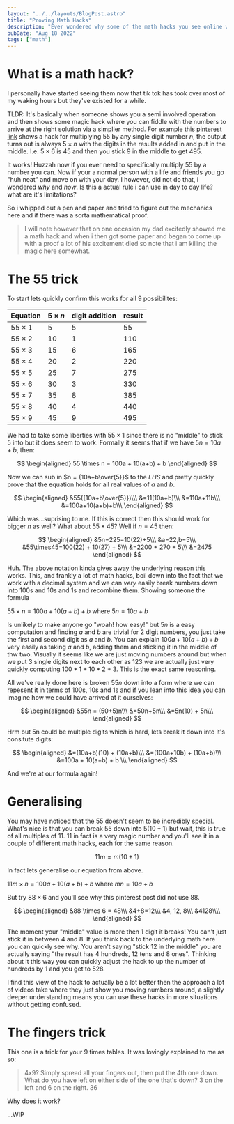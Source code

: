 ```yaml
---
layout: "../../layouts/BlogPost.astro"
title: "Proving Math Hacks"
description: "Ever wondered why some of the math hacks you see online work? no? oh."
pubDate: "Aug 18 2022"
tags: ["math"]
---
```


# What is a math hack?

I personally have started seeing them now that tik tok has took over most of my
waking hours but they've existed for a while.

TLDR: It's basically when someone shows you a semi involved operation
and then shows some magic hack where you can fiddle with the numbers to arrive
at the right solution via a simplier method. For example this [pinterest link](https://www.pinterest.com.au/pin/645422190363791447/?mt=login) shows a hack for multiplying $55$ by any single
digit number $n$, the output turns out is always $5 \times n$ with the digits in
the results added in and put in the middle. I.e. $5 \times 6$ is $45$ and then
you stick $9$ in the middle to get $495$.

It works! Huzzah now if you ever need to specifically multiply 55 by a number you
can. Now if your a normal person with a life and friends you go "huh neat" and
move on with your day. I however, did not do that, i wondered _why_ and _how_.
Is this a actual rule i can use in day to day life? what are it's limitations?

So i whipped out a pen and paper and tried to figure out the mechanics here and
if there was a sorta mathematical proof.

> I will note however that on one occasion my dad excitedly showed me a math hack
> and when i then got some paper and began to come up with a proof a lot of his
> excitement died so note that i am killing the magic here somewhat.

# The 55 trick

To start lets quickly confirm this works for all 9 possibilites:

| Equation    | $5 \times n$ | digit addition | result |
| ----------- | ------------ | -------------- | ------ |
| $55\times1$ | 5            | 5              | 55     |
| $55\times2$ | 10           | 1              | 110    |
| $55\times3$ | 15           | 6              | 165    |
| $55\times4$ | 20           | 2              | 220    |
| $55\times5$ | 25           | 7              | 275    |
| $55\times6$ | 30           | 3              | 330    |
| $55\times7$ | 35           | 8              | 385    |
| $55\times8$ | 40           | 4              | 440    |
| $55\times9$ | 45           | 9              | 495    |

We had to take some liberties with $55\times1$ since there is no "middle" to
stick 5 into but it does seem to work. Formally it seems that if we have
$5n = 10a + b$, then:

$$
\begin{aligned}
55 \times n = 100a + 10(a+b) + b
\end{aligned}
$$

Now we can sub in $n = {10a+b\over{5}}$ to the $LHS$ and pretty quickly prove that
the equation holds for all real values of $a$ and $b$.

$$
\begin{aligned}
&55({10a+b\over{5}})\\\
&=11(10a+b)\\\
&=110a+11b\\\
&=100a+10(a+b)+b\\\
\end{aligned}
$$

Which was...suprising to me. If this is correct then this should work for bigger
$n$ as well? What about $55\times45$? Well if $n=45$ then:

$$
\begin{aligned}
&5n=225=10(22)+5\\\
&a=22,b=5\\\
&55\times45=100(22) + 10(27) + 5\\\
&=2200 + 270 + 5\\\
&=2475
\end{aligned}
$$

Huh. The above notation kinda gives away the underlying reason this works. This,
and frankly a lot of math hacks, boil down into the fact that we work with a
decimal system and we can _very_ easily break numbers down into 100s and 10s and
1s and recombine them. Showing someone the formula

$55 \times n = 100a + 10(a+b) + b$ where $5n=10a+b$

Is unlikely to make anyone go "woah! how easy!" but $5n$ is a easy computation
and finding $a$ and $b$ are trivial for 2 digit numbers, you just take the
first and second digit as $a$ and $b$. You can explain $100a + 10(a+b) + b$ very
easily as taking $a$ and $b$, adding them and sticking it in the
middle of thw two. Visually it seems like we are just moving numbers around but
when we put 3 single digits next to each other as $123$ we are actually just
very quickly computing $100*1+10*2+3$. This is the exact same reasoning.

All we've really done here is broken $55n$ down into a form where we can
repesent it in terms of 100s, 10s and 1s and if you lean into this idea you
can imagine how we could have arrived at it ourselves:

$$
\begin{aligned}
&55n = (50+5)n\\\
&=50n+5n\\\
&=5n(10) + 5n\\\
\end{aligned}
$$

Hrm but 5n could be multiple digits which is hard, lets break it down into
it's consitute digits:

$$
\begin{aligned}
&=(10a+b)(10) + (10a+b)\\\
&=(100a+10b) + (10a+b)\\\
&=100a + 10(a+b) + b \\\
\end{aligned}
$$

And we're at our formula again!

# Generalising

You may have noticed that the $55$ doesn't seem to be incredibly special.
What's nice is that you can break 55 down into $5(10+1)$ but wait, this is true
of all multiples of $11$. $11$ in fact is a very magic number and you'll see
it in a couple of different math hacks, each for the same reason.

$$
11m = m(10+1)
$$

In fact lets generalise our equation from above.

$11m \times n = 100a + 10(a+b) + b$ where $mn=10a+b$

But try $88 \times 6$ and you'll see why this pinterest post did not use 88.

$$
\begin{aligned}
&88 \times 6 = 48\\\
&4+8=12\\\
&4, 12, 8\\\
&4128\\\\
\end{aligned}
$$

The moment your "middle" value is more then 1 digit it breaks! You can't
just stick it in between $4$ and $8$. If you think back to the underlying math
here you can quickly see why. You aren't saying "stick 12 in the middle" you
are actually saying "the result has 4 hundreds, 12 tens and 8 ones". Thinking
about it this way you can quickly adjust the hack to up the number of hundreds
by 1 and you get to $528$.

I find this view of the hack to actually be a lot better then the approach a lot
of videos take where they just show you moving numbers around, a slightly deeper
understanding means you can use these hacks in more situations without getting
confused.

# The fingers trick

This one is a trick for your 9 times tables. It was lovingly explained to
me as so:

> 4x9? Simply spread all your fingers out, then put the 4th one down. What do
> you have left on either side of the one that's down? 3 on the left and 6 on
> the right. 36

Why does it work?

...WIP
